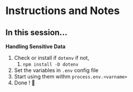 # Instructions and Notes

## In this session...

**Handling Sensitive Data**
1. Check or install if `dotenv` if not, 
   1. `npm install -D dotenv`
2. Set the variables in `.env` config file 
3. Start using them withm `process.env.<varname>`
4. Done ! 🎉



